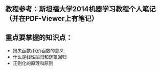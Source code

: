 ## 教程参考：斯坦福大学2014机器学习教程个人笔记（并在PDF-Viewer上有笔记）

## 重点要掌握的知识点：
* 损失函数/代价函数的意义
* 什么是线性回归和逻辑回归
* 正则化的原理和原则

